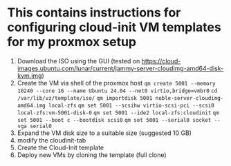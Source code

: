 # This contains instructions for configuring cloud-init VM templates for my proxmox setup

1) Download the ISO using the GUI (tested on https://cloud-images.ubuntu.com/lunar/current/jammy-server-cloudimg-amd64-disk-kvm.img)
2) Create the VM via shell of the proxmox host
```qm create 5001 --memory 10240 --core 16 --name Ubuntu 24.04 --net0 virtio,bridge=vmbr0```
```cd /var/lib/vz/template/iso/```
```qm importdisk 5001 noble-server-cloudimg-amd64.img local-zfs```
```qm set 5001 --scsihw virtio-scsi-pci --scsi0 local-zfs:vm-5001-disk-0```
```qm set 5001 --ide2 local-zfs:cloudinit```
```qm set 5001 --boot c --bootdisk scsi0```
```qm set 5001 --serial0 socket --vga serial0```
3) Expand the VM disk size to a suitable size (suggested 10 GB)
4) modify the cloudinit-tab
5) Create the Cloud-Init template
6) Deploy new VMs by cloning the template (full clone)


